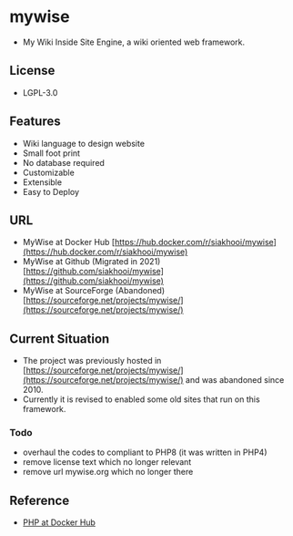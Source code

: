 # mywise
* My Wiki Inside Site Engine, a wiki oriented web framework.

## License
* LGPL-3.0

## Features
* Wiki language to design website
* Small foot print
* No database required
* Customizable
* Extensible
* Easy to Deploy

## URL
* MyWise at Docker Hub [https://hub.docker.com/r/siakhooi/mywise](https://hub.docker.com/r/siakhooi/mywise)
* MyWise at Github (Migrated in 2021) [https://github.com/siakhooi/mywise](https://github.com/siakhooi/mywise)
* MyWise at SourceForge (Abandoned) [https://sourceforge.net/projects/mywise/](https://sourceforge.net/projects/mywise/)

## Current Situation
* The project was previously hosted in [https://sourceforge.net/projects/mywise/](https://sourceforge.net/projects/mywise/) and was abandoned since 2010.
* Currently it is revised to enabled some old sites that run on this framework.

### Todo
* overhaul the codes to compliant to PHP8 (it was written in PHP4)
* remove license text which no longer relevant
* remove url mywise.org which no longer there

## Reference
* [PHP at Docker Hub](https://hub.docker.com/_/php)
